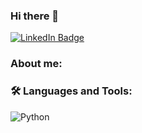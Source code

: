 ### Hi there 👋
<div id="badges">
  <a href="https://www.linkedin.com/in/yugorshkov/">
    <img src="https://img.shields.io/badge/LinkedIn-blue?logo=linkedin&logoColor=white" alt="LinkedIn Badge"/>
  </a>
</div>

### About me:

### :hammer_and_wrench: Languages and Tools:
![Python](https://img.shields.io/badge/python-3670A0?style=for-the-badge&logo=python&logoColor=ffdd54)

<!--
**yugorshkov/yugorshkov** is a ✨ _special_ ✨ repository because its `README.md` (this file) appears on your GitHub profile.

Here are some ideas to get you started:

- 🔭 I’m currently working on ...
- 🌱 I’m currently learning ...
- 👯 I’m looking to collaborate on ...
- 🤔 I’m looking for help with ...
- 💬 Ask me about ...
- 📫 How to reach me: ...
- 😄 Pronouns: ...
- ⚡ Fun fact: ...
-->
